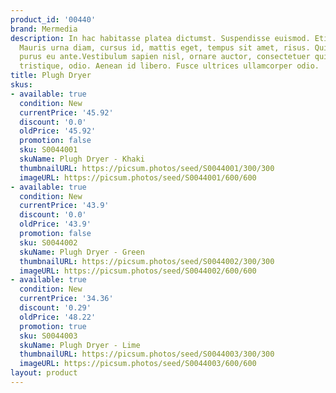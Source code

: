 ```yaml
---
product_id: '00440'
brand: Mermedia
description: In hac habitasse platea dictumst. Suspendisse euismod. Etiam tempor.
  Mauris urna diam, cursus id, mattis eget, tempus sit amet, risus. Quisque tempus
  purus eu ante.Vestibulum sapien nisl, ornare auctor, consectetuer quis, posuere
  tristique, odio. Aenean id libero. Fusce ultrices ullamcorper odio.
title: Plugh Dryer
skus:
- available: true
  condition: New
  currentPrice: '45.92'
  discount: '0.0'
  oldPrice: '45.92'
  promotion: false
  sku: S0044001
  skuName: Plugh Dryer - Khaki
  thumbnailURL: https://picsum.photos/seed/S0044001/300/300
  imageURL: https://picsum.photos/seed/S0044001/600/600
- available: true
  condition: New
  currentPrice: '43.9'
  discount: '0.0'
  oldPrice: '43.9'
  promotion: false
  sku: S0044002
  skuName: Plugh Dryer - Green
  thumbnailURL: https://picsum.photos/seed/S0044002/300/300
  imageURL: https://picsum.photos/seed/S0044002/600/600
- available: true
  condition: New
  currentPrice: '34.36'
  discount: '0.29'
  oldPrice: '48.22'
  promotion: true
  sku: S0044003
  skuName: Plugh Dryer - Lime
  thumbnailURL: https://picsum.photos/seed/S0044003/300/300
  imageURL: https://picsum.photos/seed/S0044003/600/600
layout: product
---
```

